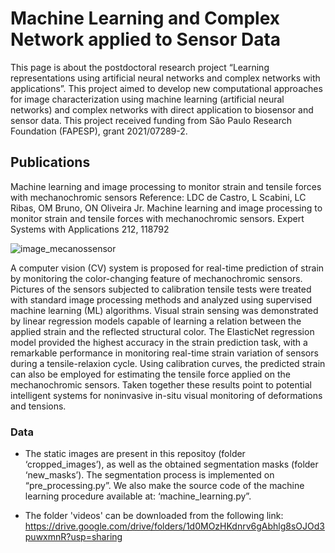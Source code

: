# Machine Learning and Complex Network applied to Sensor Data

This page is about the postdoctoral research project “Learning representations using artificial neural networks and complex networks with applications”. This project aimed to develop new computational approaches for image characterization using machine learning (artificial neural networks) and complex networks with direct application to biosensor and sensor data. This project received funding from São Paulo Research Foundation (FAPESP), grant 2021/07289-2.

## Publications 
Machine learning and image processing to monitor strain and tensile forces with mechanochromic sensors
Reference: LDC de Castro, L Scabini, LC Ribas, OM Bruno, ON Oliveira Jr. Machine learning and image processing to monitor strain and tensile forces with mechanochromic sensors. Expert Systems with Applications 212, 118792

 ![image_mecanossensor](https://user-images.githubusercontent.com/32531959/206627682-b7a3f954-7e93-46aa-a6ff-b7bf4b6e5cb3.png)

 A computer vision (CV) system is proposed for real-time prediction of strain by monitoring the color-changing feature of mechanochromic sensors. Pictures of the sensors subjected to calibration tensile tests were treated with standard image processing methods and analyzed using supervised machine learning (ML) algorithms. Visual strain sensing was demonstrated by linear regression models capable of learning a relation between the applied strain and the reflected structural color. The ElasticNet regression model provided the highest accuracy in the strain prediction task, with a remarkable performance in monitoring real-time strain variation of sensors during a tensile-relaxion cycle. Using calibration curves, the predicted strain can also be employed for estimating the tensile force applied on the mechanochromic sensors. Taken together these results point to potential intelligent systems for noninvasive in-situ visual monitoring of deformations and tensions.


### Data

* The static images are present in this repositoy (folder ‘cropped_images’), as well as the obtained segmentation masks (folder ‘new_masks’). The segmentation process is implemented on “pre_processing.py”. We also make the source code of the machine learning procedure available at: ‘machine_learning.py”.

* The folder 'videos' can be downloaded from the following link: https://drive.google.com/drive/folders/1d0MOzHKdnrv6gAbhlg8sOJOd3puwxmnR?usp=sharing
